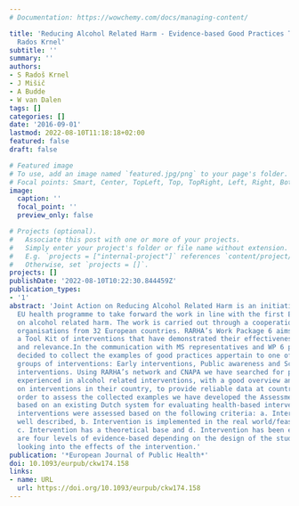 ```yaml
---
# Documentation: https://wowchemy.com/docs/managing-content/

title: 'Reducing Alcohol Related Harm - Evidence-based Good Practices Tool Kit: Sandra
  Rados Krnel'
subtitle: ''
summary: ''
authors:
- S Radoš Krnel
- J Mišič
- A Budde
- W van Dalen
tags: []
categories: []
date: '2016-09-01'
lastmod: 2022-08-10T11:18:18+02:00
featured: false
draft: false

# Featured image
# To use, add an image named `featured.jpg/png` to your page's folder.
# Focal points: Smart, Center, TopLeft, Top, TopRight, Left, Right, BottomLeft, Bottom, BottomRight.
image:
  caption: ''
  focal_point: ''
  preview_only: false

# Projects (optional).
#   Associate this post with one or more of your projects.
#   Simply enter your project's folder or file name without extension.
#   E.g. `projects = ["internal-project"]` references `content/project/deep-learning/index.md`.
#   Otherwise, set `projects = []`.
projects: []
publishDate: '2022-08-10T10:22:30.844459Z'
publication_types:
- '1'
abstract: 'Joint Action on Reducing Alcohol Related Harm is an initiative under the
  EU health programme to take forward the work in line with the first EU Strategy
  on alcohol related harm. The work is carried out through a cooperation by expert
  organisations from 32 European countries. RARHA’s Work Package 6 aims to present
  a Tool Kit of interventions that have demonstrated their effectiveness, transferability
  and relevance.In the communication with MS representatives and WP 6 partners we
  decided to collect the examples of good practices appertain to one of the three
  groups of interventions: Early interventions, Public awareness and School-based
  interventions. Using RARHA’s network and CNAPA we have searched for professionals
  experienced in alcohol related interventions, with a good overview and knowledge
  on interventions in their country, to provide reliable data at country level. In
  order to assess the collected examples we have developed the Assessment criteria
  based on an existing Dutch system for evaluating health-based interventions. The
  interventions were assessed based on the following criteria: a. Intervention is
  well described, b. Intervention is implemented in the real world/feasible/transferable,
  c. Intervention has a theoretical base and d. Intervention has been evaluated. There
  are four levels of evidence-based depending on the design of the studies that were
  looking into the effects of the intervention.'
publication: '*European Journal of Public Health*'
doi: 10.1093/eurpub/ckw174.158
links:
- name: URL
  url: https://doi.org/10.1093/eurpub/ckw174.158
---
```

